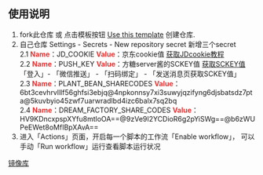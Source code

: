 ## 使用说明
1. fork此仓库
   或 点击模板按钮 [Use this template](https://github.com/DingChang90/jd/generate) 创建仓库.
2. 自己仓库 Settings - Secrets - New repository secret 新增三个secret <br> 
   2.1 <strong><span style="color:#E53333;">Name</span></strong>：JD_COOKIE               <strong><span style="color:#E53333;">Value</span></strong>：京东cookie值 [获取JDcookie教程](https://www.bilibili.com/read/cv7597205/)<br> 
   2.2 <strong><span style="color:#E53333;">Name</span></strong>：PUSH_KEY                <strong><span style="color:#E53333;">Value</span></strong>：方糖server酱的SCKEY值   [获取SCKEY值](http://sc.ftqq.com/3.version)  「登入」- 「微信推送」 - 「扫码绑定」 - 「发送消息页获取SCKEY值」<br> 
   2.3 <strong><span style="color:#E53333;">Name</span></strong>：PLANT_BEAN_SHARECODES   <strong><span style="color:#E53333;">Value</span></strong>：6bt3cevhrvlllf56ghfsi3ebjq@4npkonnsy7xi3suwyjqzifyng6djsbatsdz7pta@5kuvbyio45zwf7uarwradlbd4izc6balx7sq2bq <br> 
   2.4 <strong><span style="color:#E53333;">Name</span></strong>：DREAM_FACTORY_SHARE_CODES <strong><span style="color:#E53333;">Value</span></strong>：HV9KDncxpspXYfu8mtloOA==@9zVe9I2YCDioR6g2pYiSWg==@b6zWUPeEWet8oMfIBpXAvA== <br> 
3. 进入「Actions」页面，开启每一个脚本的工作流「Enable workflow」，  可以手动「Run workflow」运行查看脚本运行状况

[镜像库](https://github.com/zdrka/jd_scripts_mirror)
